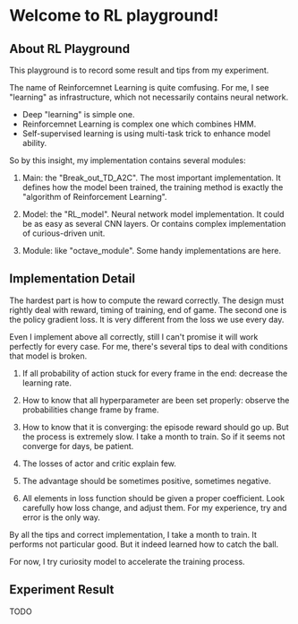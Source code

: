 # Welcome to RL playground!

## About RL Playground

This playground is to record some result and tips from my experiment.

The name of Reinforcemnet Learning is quite comfusing. 
For me, I see "learning" as infrastructure, which not necessarily contains neural network.
* Deep "learning" is simple one. 
* Reinforcemnet Learning is complex one which combines HMM.
* Self-supervised learning is using multi-task trick to enhance model ability.

So by this insight, my implementation contains several modules:

1. Main: the "Break_out_TD_A2C". The most important implementation. It defines how the model been trained, the training method is exactly the "algorithm of Reinforcement Learning".

2. Model: the "RL_model". Neural network model implementation. It could be as easy as several CNN layers. Or contains complex implementation of curious-driven unit.

3. Module: like "octave_module". Some handy implementations are here.

## Implementation Detail

The hardest part is how to compute the reward correctly. The design must rightly deal with reward, timing of training, end of game. 
The second one is the policy gradient loss. It is very different from the loss we use every day.

 
Even I implement above all correctly, still I can't promise it will work perfectly for every case.
For me, there's several tips to deal with conditions that model is broken.

1. If all probability of action stuck for every frame in the end: decrease the learning rate.

2. How to know that all hyperparameter are been set properly: observe the probabilities change frame by frame.

3. How to know that it is converging: the episode reward should go up. But the process is extremely slow. I take a month to train. So if it seems not converge for days, be patient.

4. The losses of actor and critic explain few.

5. The advantage should be sometimes positive, sometimes negative.

6. All elements in loss function should be given a proper coefficient. Look carefully how loss change, and adjust them. For my experience, try and error is the only way. 


By all the tips and correct implementation, I take a month to train. It performs not particular good. But it indeed learned how to catch the ball.

For now, I try curiosity model to accelerate the training process.

## Experiment Result

TODO





